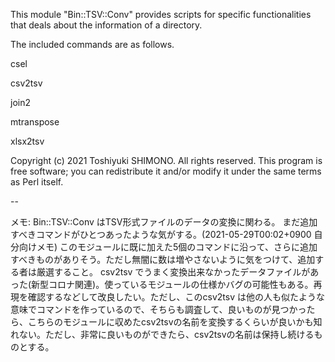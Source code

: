 This module "Bin::TSV::Conv" provides scripts for specific functionalities that deals about the information of a directory. 

The included commands are as follows.

 csel

 csv2tsv

 join2

 mtranspose

 xlsx2tsv

 
 Copyright (c) 2021 Toshiyuki SHIMONO. All rights reserved.
 This program is free software; you can redistribute it and/or
 modify it under the same terms as Perl itself.

-- 

メモ: 
 Bin::TSV::Conv はTSV形式ファイルのデータの変換に関わる。
 まだ追加すべきコマンドがひとつあったような気がする。(2021-05-29T00:02+0900 自分向けメモ)
 このモジュールに既に加えた5個のコマンドに沿って、さらに追加すべきものがありそう。ただし無闇に数は増やさないように気をつけて、追加する者は厳選すること。
 csv2tsv でうまく変換出来なかったデータファイルがあった(新型コロナ関連)。使っているモジュールの仕様かバグの可能性もある。再現を確認するなどして改良したい。ただし、このcsv2tsv は他の人も似たような意味でコマンドを作っているので、そちらも調査して、良いものが見つかったら、こちらのモジュールに収めたcsv2tsvの名前を変換するくらいが良いかも知れない。ただし、非常に良いものができたら、csv2tsvの名前は保持し続けるものとする。
